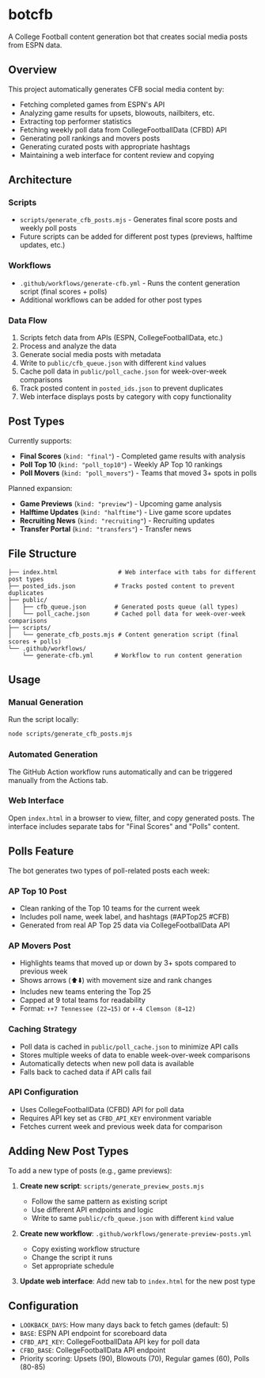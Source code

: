 # botcfb

A College Football content generation bot that creates social media posts from ESPN data.

## Overview

This project automatically generates CFB social media content by:
- Fetching completed games from ESPN's API
- Analyzing game results for upsets, blowouts, nailbiters, etc.
- Extracting top performer statistics
- Fetching weekly poll data from CollegeFootballData (CFBD) API
- Generating poll rankings and movers posts
- Generating curated posts with appropriate hashtags
- Maintaining a web interface for content review and copying

## Architecture

### Scripts
- `scripts/generate_cfb_posts.mjs` - Generates final score posts and weekly poll posts
- Future scripts can be added for different post types (previews, halftime updates, etc.)

### Workflows
- `.github/workflows/generate-cfb.yml` - Runs the content generation script (final scores + polls)
- Additional workflows can be added for other post types

### Data Flow
1. Scripts fetch data from APIs (ESPN, CollegeFootballData, etc.)
2. Process and analyze the data
3. Generate social media posts with metadata
4. Write to `public/cfb_queue.json` with different `kind` values
5. Cache poll data in `public/poll_cache.json` for week-over-week comparisons
6. Track posted content in `posted_ids.json` to prevent duplicates
7. Web interface displays posts by category with copy functionality

## Post Types

Currently supports:
- **Final Scores** (`kind: "final"`) - Completed game results with analysis
- **Poll Top 10** (`kind: "poll_top10"`) - Weekly AP Top 10 rankings
- **Poll Movers** (`kind: "poll_movers"`) - Teams that moved 3+ spots in polls

Planned expansion:
- **Game Previews** (`kind: "preview"`) - Upcoming game analysis
- **Halftime Updates** (`kind: "halftime"`) - Live game score updates
- **Recruiting News** (`kind: "recruiting"`) - Recruiting updates
- **Transfer Portal** (`kind: "transfers"`) - Transfer news

## File Structure

```
├── index.html                 # Web interface with tabs for different post types
├── posted_ids.json           # Tracks posted content to prevent duplicates
├── public/
│   ├── cfb_queue.json        # Generated posts queue (all types)
│   └── poll_cache.json       # Cached poll data for week-over-week comparisons
├── scripts/
│   └── generate_cfb_posts.mjs # Content generation script (final scores + polls)
└── .github/workflows/
    └── generate-cfb.yml      # Workflow to run content generation
```

## Usage

### Manual Generation
Run the script locally:
```bash
node scripts/generate_cfb_posts.mjs
```

### Automated Generation
The GitHub Action workflow runs automatically and can be triggered manually from the Actions tab.

### Web Interface
Open `index.html` in a browser to view, filter, and copy generated posts. The interface includes separate tabs for "Final Scores" and "Polls" content.

## Polls Feature

The bot generates two types of poll-related posts each week:

### AP Top 10 Post
- Clean ranking of the Top 10 teams for the current week
- Includes poll name, week label, and hashtags (#APTop25 #CFB)
- Generated from real AP Top 25 data via CollegeFootballData API

### AP Movers Post  
- Highlights teams that moved up or down by 3+ spots compared to previous week
- Shows arrows (⬆️⬇️) with movement size and rank changes
- Includes new teams entering the Top 25
- Capped at 9 total teams for readability
- Format: `⬆️+7 Tennessee (22→15)` or `⬇️-4 Clemson (8→12)`

### Caching Strategy
- Poll data is cached in `public/poll_cache.json` to minimize API calls
- Stores multiple weeks of data to enable week-over-week comparisons
- Automatically detects when new poll data is available
- Falls back to cached data if API calls fail

### API Configuration
- Uses CollegeFootballData (CFBD) API for poll data
- Requires API key set as `CFBD_API_KEY` environment variable
- Fetches current week and previous week data for comparison

## Adding New Post Types

To add a new type of posts (e.g., game previews):

1. **Create new script**: `scripts/generate_preview_posts.mjs`
   - Follow the same pattern as existing script
   - Use different API endpoints and logic
   - Write to same `public/cfb_queue.json` with different `kind` value

2. **Create new workflow**: `.github/workflows/generate-preview-posts.yml`
   - Copy existing workflow structure
   - Change the script it runs
   - Set appropriate schedule

3. **Update web interface**: Add new tab to `index.html` for the new post type

## Configuration

- `LOOKBACK_DAYS`: How many days back to fetch games (default: 5)
- `BASE`: ESPN API endpoint for scoreboard data
- `CFBD_API_KEY`: CollegeFootballData API key for poll data
- `CFBD_BASE`: CollegeFootballData API endpoint
- Priority scoring: Upsets (90), Blowouts (70), Regular games (60), Polls (80-85)